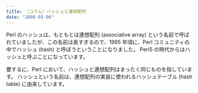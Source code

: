 ```yaml
---
title: （コラム）ハッシュと連想配列
date: "2008-03-06"
---
```


Perl のハッシュは、もともとは連想配列 (associative array) という名前で呼ばれていましたが、この名前は長すぎるので、1995 年頃に、Perl コミュニティの中でハッシュ (hash) と呼ぼうということになりました。
Perl5 の時代からはハッシュと呼ぶことになっています。

要するに、Perl において、ハッシュと連想配列はまったく同じものを指しています。
ハッシュという名前は、連想配列の実装に使われるハッシュテーブル (hash table) に由来しています。

